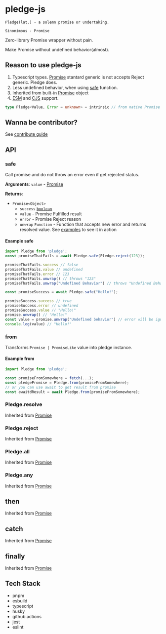 # pledge-js

``` text
Pledge(lat.) - a solemn promise or undertaking.

Sinonimous - Promise
```

Zero-library Promise wrapper without pain.

Make Promise without undefined behavior(almost).

## Reason to use pledge-js

1. Typescript types. [Promise][1] stantard generic is not accepts Reject generic. Pledge does.
2. Less undefined behavior, when using [safe](#safe) function.
3. Inherited from built-in [Promise][1] object
4. [ESM](https://nodejs.org/api/esm.html) and [CJS](https://nodejs.org/api/modules.html) support.

```typescript
type Pledge<Value, Error = unknown> = intrinsic // from native Promise + API
```

## Wanna be contributor?

See [contribute guide](./CONTRIBUTING.md)

## API

### safe

Call promise and do not throw an error even if get rejected status.

**Arguments**:
`value` - [Promise][1]

**Returns**:

- `Promise<Object>`
  - `success` [`boolean`][2]
  - `value` - Promise Fulfilled result
  - `error` - Promise Reject reason
  - `unwrap` `Function` - Function that accepts new error and returns resolved value. See [examples](#example-safe) to see it in action

#### Example safe

```typescript
import Pledge from 'pledge';
const promiseThatFails = await Pledge.safe(Pledge.reject(123));

promiseThatFails.success // false
promiseThatFails.value // undefined
promiseThatFails.error // 123
promiseThatFails.unwrap() // throws "123"
promiseThatFails.unwrap("Undefined Behavior") // throws "Undefined Behavior"

const promiseSuccess = await Pledge.safe("Hello!");

promiseSuccess.success // true
promiseSuccess.error // undefined
promiseSuccess.value // "Hello!"
promise.unwrap() // "Hello!"
const value = promise.unwrap("Undefined behavior") // error will be ignored
console.log(value) // "Hello!"
```

### from

Transforms `Promise | PromiseLike` value into pledge instance.

#### Example from

```typescript
import Pledge from 'pledge';

const promiseFromSomewhere = fetch(...);
const pledgePromise = Pledge.from(promiseFromSomewhere);
// or you can use await to get result from promise
const awaitdResult = await Pledge.from(promiseFromSomewhere);
```

### Pledge.resolve

Inherited from [Promise][1]

### Pledge.reject

Inherited from [Promise][1]

### Pledge.all

Inherited from [Promise][1]

### Pledge.any

Inherited from [Promise][1]

## then

Inherited from [Promise][1]

## catch

Inherited from [Promise][1]

## finally

Inherited from [Promise][1]

## Tech Stack

- pnpm
- esbuild
- typescript
- husky
- github actions
- jest
- eslint

[1]: <https://developer.mozilla.org/en-US/docs/Web/JavaScript/Reference/Global_Objects/Promise>
[2]: <https://developer.mozilla.org/en-US/docs/Web/JavaScript/Reference/Global_Objects/Boolean>
